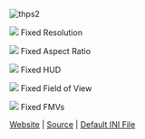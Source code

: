 ![thps2](http://thirteenag.github.io/screens/thps2/main2.jpg)

![](https://habrastorage.org/webt/ow/yy/mg/owyymgpibfqzfbwyf_iqoiqrede.png) Fixed Resolution

![](https://habrastorage.org/webt/ow/yy/mg/owyymgpibfqzfbwyf_iqoiqrede.png) Fixed Aspect Ratio

![](https://habrastorage.org/webt/ow/yy/mg/owyymgpibfqzfbwyf_iqoiqrede.png) Fixed HUD

![](https://habrastorage.org/webt/ow/yy/mg/owyymgpibfqzfbwyf_iqoiqrede.png) Fixed Field of View

![](https://habrastorage.org/webt/ow/yy/mg/owyymgpibfqzfbwyf_iqoiqrede.png) Fixed FMVs

[Website](http://thirteenag.github.io/wfp#thps2) | [Source](https://github.com/ThirteenAG/WidescreenFixesPack/blob/master/source/TonyHawksProSkater2.WidescreenFix/dllmain.cpp) | [Default INI File](https://github.com/ThirteenAG/WidescreenFixesPack/blob/master/data/TonyHawksProSkater2.WidescreenFix/scripts/TonyHawksProSkater2.WidescreenFix.ini)
